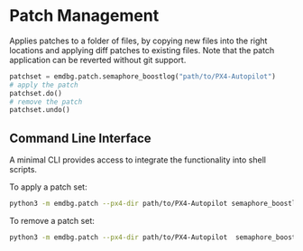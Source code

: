 # Patch Management

Applies patches to a folder of files, by copying new files into the right
locations and applying diff patches to existing files.
Note that the patch application can be reverted without git support.


```py
patchset = emdbg.patch.semaphore_boostlog("path/to/PX4-Autopilot")
# apply the patch
patchset.do()
# remove the patch
patchset.undo()
```


## Command Line Interface

A minimal CLI provides access to integrate the functionality into shell scripts.

To apply a patch set:

```sh
python3 -m emdbg.patch --px4-dir path/to/PX4-Autopilot semaphore_boostlog --apply
```

To remove a patch set:

```sh
python3 -m emdbg.patch --px4-dir path/to/PX4-Autopilot  semaphore_boostlog --restore
```


